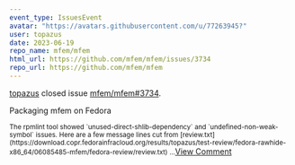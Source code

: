 ```yaml
---
event_type: IssuesEvent
avatar: "https://avatars.githubusercontent.com/u/77263945?"
user: topazus
date: 2023-06-19
repo_name: mfem/mfem
html_url: https://github.com/mfem/mfem/issues/3734
repo_url: https://github.com/mfem/mfem
---
```


<a href='https://github.com/topazus' target='_blank'>topazus</a> closed issue <a href='https://github.com/mfem/mfem/issues/3734' target='_blank'>mfem/mfem#3734</a>.

<p>Packaging mfem on Fedora</p><small>The rpmlint tool showed `unused-direct-shlib-dependency` and `undefined-non-weak-symbol` issues. Here are a few message lines cut from [review.txt](https://download.copr.fedorainfracloud.org/results/topazus/test-review/fedora-rawhide-x86_64/06085485-mfem/fedora-review/review.txt)...</small><a href='https://github.com/mfem/mfem/issues/3734' target='_blank'>View Comment</a>